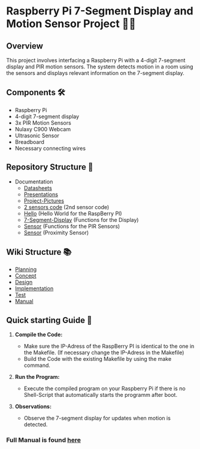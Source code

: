 # Raspberry Pi 7-Segment Display and Motion Sensor Project 🍓💡

## Overview
This project involves interfacing a Raspberry Pi with a 4-digit 7-segment display and PIR motion sensors. The system detects motion in a room using the sensors and displays relevant information on the 7-segment display.

## Components 🛠️
- Raspberry Pi
- 4-digit 7-segment display
- 3x PIR Motion Sensors
- Nulaxy C900 Webcam
- Ultrasonic Sensor
- Breadboard
- Necessary connecting wires

## Repository Structure 📁

- Documentation
   - [Datasheets](https://gitlab.rz.htw-berlin.de/c71_cse/2023ws_teamd/-/tree/main/documentation/Datasheets)
   - [Presentations](https://gitlab.rz.htw-berlin.de/c71_cse/2023ws_teamd/-/tree/main/documentation/Presentations)
   - [Project-Pictures](https://gitlab.rz.htw-berlin.de/c71_cse/2023ws_teamd/-/tree/main/documentation/Project_Pictures)
   - [2 sensors code](https://gitlab.rz.htw-berlin.de/c71_cse/2023ws_teamd/-/tree/main/source_code/2%20sensors%20code) (2nd sensor code)
   - [Hello](https://gitlab.rz.htw-berlin.de/c71_cse/2023ws_teamd/-/tree/main/source_code/hello) (Hello World for the RaspBerry PI)
   - [7-Segment-Display](https://gitlab.rz.htw-berlin.de/c71_cse/2023ws_teamd/-/tree/main/source_code/7%20Segment-Display) (Functions for the Display)
   - [Sensor](https://gitlab.rz.htw-berlin.de/c71_cse/2023ws_teamd/-/tree/main/source_code/sensor) (Functions for the PIR Sensors)
   - [Sensor](https://gitlab.rz.htw-berlin.de/c71_cse/2023ws_teamd/-/tree/main/source_code/D) (Proximity Sensor)

## Wiki Structure 📚

- [Planning](https://gitlab.rz.htw-berlin.de/c71_cse/2023ws_teamd/-/wikis/Planning)
- [Concept](https://gitlab.rz.htw-berlin.de/c71_cse/2023ws_teamd/-/wikis/Concept)
- [Design](https://gitlab.rz.htw-berlin.de/c71_cse/2023ws_teamd/-/wikis/Design)
- [Implementation](https://gitlab.rz.htw-berlin.de/c71_cse/2023ws_teamd/-/wikis/Implementation)
- [Test](https://gitlab.rz.htw-berlin.de/c71_cse/2023ws_teamd/-/wikis/Test)
- [Manual](https://gitlab.rz.htw-berlin.de/c71_cse/2023ws_teamd/-/wikis/Manual)

## Quick starting Guide 🚀

1. **Compile the Code:**
   - Make sure the IP-Adress of the RaspBerry PI is identical to the one in the Makefile. (If necessary change the IP-Adress in the Makefile)
   - Build the Code with the existing Makefile by using the make command.

2. **Run the Program:**
   - Execute the compiled program on your Raspberry Pi if there is no Shell-Script that automatically starts the programm after boot. 

3. **Observations:**
   - Observe the 7-segment display for updates when motion is detected.

### Full Manual is found [here](https://gitlab.rz.htw-berlin.de/c71_cse/2023ws_teamd/-/wikis/Manual)
